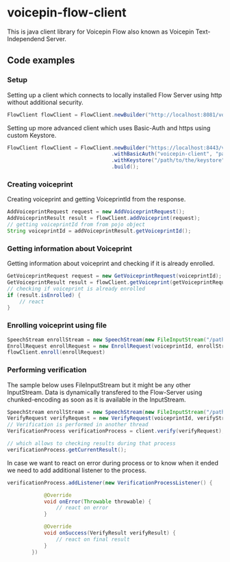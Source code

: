 # voicepin-flow-client

This is java client library for Voicepin Flow also known as Voicepin Text-Independend Server.

## Code examples

### Setup
Setting up a client which connects to locally installed Flow Server using http without additional security.
``` java
FlowClient flowClient = FlowClient.newBuilder("http://localhost:8081/voicepin-ti-server/v1/").build();
```

Setting up more advanced client which uses Basic-Auth and https using custom Keystore.
``` java
FlowClient flowClient = FlowClient.newBuilder("https://localhost:8443/voicepin-ti-server/v1/")
                                  .withBasicAuth("voicepin-client", "password")
                                  .withKeystore("/path/to/the/keystore", "password")
                                  .build();
```
### Creating voiceprint
Creating voiceprint and getting VoiceprintId from the response.
``` java
AddVoiceprintRequest request = new AddVoiceprintRequest();
AddVoiceprintResult result = flowClient.addVoiceprint(request);
// getting voiceprintId from from pojo object
String voiceprintId = addVoiceprintResult.getVoiceprintId();
```

### Getting information about Voiceprint
Getting information about voiceprint and checking if it is already enrolled.
``` java
GetVoiceprintRequest request = new GetVoiceprintRequest(voiceprintId);
GetVoiceprintResult result = flowClient.getVoiceprint(getVoiceprintRequest);
// checking if voiceprint is already enrolled
if (result.isEnrolled) {
    // react
}
```

### Enrolling voiceprint using file

``` java
SpeechStream enrollStream = new SpeechStream(new FileInputStream("/path/to/recording.wav"))
EnrollRequest enrollRequest = new EnrollRequest(voiceprintId, enrollStream)
flowClient.enroll(enrollRequest)
```

### Performing verification
The sample below uses FileInputStream but it might be any other InputStream. Data is dynamically transfered to the Flow-Server using chunked-encoding as soon as it is available in the InputStream.
``` java
SpeechStream enrollStream = new SpeechStream(new FileInputStream("/path/to/recording.wav"))
VerifyRequest verifyRequest = new VerifyRequest(voiceprintId, verifyStream);
// Verification is performed in another thread
VerificationProcess verificationProcess = client.verify(verifyRequest);

// which allows to checking results during that process
verificationProcess.getCurrentResult();
```

In case we want to react on error during process or to know when it ended we need to add additional listener to the process.

``` java
verificationProcess.addListener(new VerificationProcessListener() {

            @Override
            void onError(Throwable throwable) {
                // react on error
            }

            @Override
            void onSuccess(VerifyResult verifyResult) {
                // react on final result
            }
        })
```

